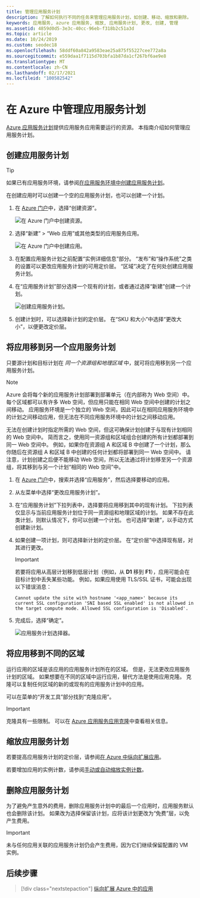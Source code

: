 ```yaml
---
title: 管理应用服务计划
description: 了解如何执行不同的任务来管理应用服务计划，如创建、移动、缩放和删除。
keywords: 应用服务, azure 应用服务, 缩放, 应用服务计划, 更改, 创建, 管理
ms.assetid: 4859d0d5-3e3c-40cc-96eb-f318b2c51a3d
ms.topic: article
ms.date: 10/24/2019
ms.custom: seodec18
ms.openlocfilehash: 58ddf60a842a9583eae25a875f55227cee772a8a
ms.sourcegitcommit: e559daa1f7115d703bfa1b87da1cf267bf6ae9e8
ms.translationtype: MT
ms.contentlocale: zh-CN
ms.lasthandoff: 02/17/2021
ms.locfileid: "100582542"
---
```

# <a name="manage-an-app-service-plan-in-azure"></a>在 Azure 中管理应用服务计划

[Azure 应用服务计划](overview-hosting-plans.md)提供应用服务应用需要运行的资源。 本指南介绍如何管理应用服务计划。

## <a name="create-an-app-service-plan"></a>创建应用服务计划

> [!TIP]
> 如果已有应用服务环境，请参阅[在应用服务环境中创建应用服务计划](environment/app-service-web-how-to-create-a-web-app-in-an-ase.md#createplan)。

在创建应用时可以创建一个空的应用服务计划，也可以创建一个计划。

1. 在 [Azure 门户](https://portal.azure.com)中，选择“创建资源”。

   ![在 Azure 门户中创建资源。][createResource] 

1. 选择“新建” > “Web 应用”或其他类型的应用服务应用。

   ![在 Azure 门户中创建应用。][createWebApp] 

2. 在配置应用服务计划之前配置“实例详细信息”部分。 “发布”和“操作系统”之类的设置可以更改应用服务计划的可用定价层。  “区域”决定了在何处创建应用服务计划。 
   
3. 在“应用服务计划”部分选择一个现有的计划，或者通过选择“新建”创建一个计划。

   ![创建应用服务计划。][createASP] 

4. 创建计划时，可以选择新计划的定价层。 在“SKU 和大小”中选择“更改大小”，以便更改定价层。  

<a name="move"></a>

## <a name="move-an-app-to-another-app-service-plan"></a>将应用移到另一个应用服务计划

只要源计划和目标计划在 _同一个资源组和地理区域_ 中，就可将应用移到另一个应用服务计划。

> [!NOTE]
> Azure 会将每个新的应用服务计划部署到部署单元（在内部称为 Web 空间）中。 每个区域都可以有许多 Web 空间，但应用只能在相同 Web 空间中创建的计划之间移动。 应用服务环境是一个独立的 Web 空间，因此可以在相同应用服务环境中的计划之间移动应用，但无法在不同应用服务环境中的计划之间移动应用。
>
> 无法在创建计划时指定所需的 Web 空间，但这可确保计划创建于与现有计划相同的 Web 空间中。 简而言之，使用同一资源组和区域组合创建的所有计划都部署到同一 Web 空间中。 例如，如果你在资源组 A 和区域 B 中创建了一个计划，那么你随后在资源组 A 和区域 B 中创建的任何计划都将部署到同一 Web 空间中。 请注意，计划创建之后便不能移动 Web 空间，所以无法通过将计划移至另一个资源组，将其移到与另一个计划“相同的 Web 空间”中。
> 

1. 在 [Azure 门户](https://portal.azure.com)中，搜索并选择“应用服务”，然后选择要移动的应用。

2. 从左菜单中选择“更改应用服务计划”。

3. 在“应用服务计划”下拉列表中，选择要将应用移到其中的现有计划。 下拉列表仅显示与当前应用服务计划位于同一资源组和地理区域的计划。 如果不存在此类计划，则默认情况下，你可以创建一个计划。 也可选择“新建”，以手动方式创建新计划。

4. 如果创建一项计划，则可选择新计划的定价层。 在“定价层”中选择现有层，对其进行更改。 
   
   > [!IMPORTANT]
   > 若要将应用从高层计划移到低层计划（例如，从 **D1** 移到 **F1**），应用可能会在目标计划中丢失某些功能。 例如，如果应用使用 TLS/SSL 证书，可能会出现以下错误消息：
   >
   > `Cannot update the site with hostname '<app_name>' because its current SSL configuration 'SNI based SSL enabled' is not allowed in the target compute mode. Allowed SSL configuration is 'Disabled'.`

5. 完成后，选择“确定”。
   
   ![应用服务计划选择器。][change] 

## <a name="move-an-app-to-a-different-region"></a>将应用移到不同的区域

运行应用的区域是该应用的应用服务计划所在的区域。 但是，无法更改应用服务计划的区域。 如果想要在不同的区域中运行应用，替代方法是使用应用克隆。 克隆可以复制任何区域的新的或现有的应用服务计划中的应用。

可以在菜单的“开发工具”部分找到“克隆应用”。 

> [!IMPORTANT]
> 克隆具有一些限制。 可以在 [Azure 应用服务应用克隆](app-service-web-app-cloning.md)中查看相关信息。

## <a name="scale-an-app-service-plan"></a>缩放应用服务计划

若要提高应用服务计划的定价层，请参阅[在 Azure 中纵向扩展应用](manage-scale-up.md)。

若要增加应用的实例计数，请参阅[手动或自动缩放实例计数](../azure-monitor/autoscale/autoscale-get-started.md)。

<a name="delete"></a>

## <a name="delete-an-app-service-plan"></a>删除应用服务计划

为了避免产生意外的费用，删除应用服务计划中的最后一个应用时，应用服务默认也会删除该计划。 如果改为选择保留该计划，应将该计划更改为“免费”层，以免产生费用。

> [!IMPORTANT]
> 未与任何应用关联的应用服务计划仍会产生费用，因为它们继续保留配置的 VM 实例。

## <a name="next-steps"></a>后续步骤

> [!div class="nextstepaction"]
> [纵向扩展 Azure 中的应用](manage-scale-up.md)

[change]: ./media/azure-web-sites-web-hosting-plans-in-depth-overview/change-appserviceplan.png
[createASP]: ./media/azure-web-sites-web-hosting-plans-in-depth-overview/create-appserviceplan.png
[createWebApp]: ./media/azure-web-sites-web-hosting-plans-in-depth-overview/create-web-app.png
[createResource]: ./media/azure-web-sites-web-hosting-plans-in-depth-overview/create-a-resource.png